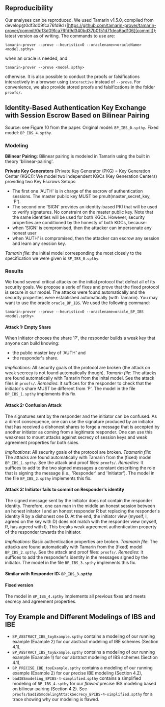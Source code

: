 ## Reproducibility

Our analyses can be reproduced. We used Tamarin v1.5.0, compiled from develop@0df3d09fca76fd9d ([https://github.com/tamarin-prover/tamarin-prover/commit/0df3d09fca76fd9d340bd37b0151d71dea6ad106](commit)); latest version as of writing. The commands to use are:
```
tamarin-prover --prove --heuristic=O --oraclename=<oracleName> <model.spthy>
```
when an oracle is needed, and
```
tamarin-prover --prove <model.spthy>
```
otherwise. It is also possible to conduct the proofs or falsifications interactively in a browser using `interactive` instead of `--prove`.
For convenience, we also provide stored proofs and falsifications in the folder `proofs/`.


## Identity-Based Authentication Key Exchange with Session Escrow Based on Bilinear Pairing
Source: see Figure 10 from the paper. Original model: `BP_IBS_0.spthy`. Fixed model: `BP_IBS_4.spthy`.

### Modeling
**Bilinear Pairing**:
Bilinear pairing is modeled in Tamarin using the built in theory 'bilinear-pairing'.

**Private Key Generators** (Private Key Generator (PKG) = Key Generation Center (KGC)):
We model two independent KGCs (Key Generation Centers) providing two Key Escrows Setups:
 - The first one 'AUTH' is in charge of the escrow of authentication sessions. The master public key MUST be pmult(master_secret_key, 'P').
 - The second one 'SIGN' provides an identity-based PKI that will be used to verify signatures. No constraint on the master public key.
Note that the same identities will be used for both KGCs. However, security properties are conditioned by the honesty of both KGCs, because:
 - when 'SIGN' is compromised, then the attacker can impersonate any honest user
 - when 'AUTH' is compromised, then the attacker can escrow any session and learn any session key.

*Tamarin file*: the initial model corresponding the most closely to the specification we were given is `BP_IBS_0.spthy`.


### Results
We found several critical attacks on the initial protocol that defeat all of its security goals. We propose a serie of fixes and prove that the fixed protocol is secure in our model. The attacks were found automatically and the security properties were established automatically (with Tamarin). You may want to use the oracle `oracle_BP_IBS`.
We used the following command:

```
tamarin-prover --prove --heuristic=O --oraclename=oracle_BP_IBS <model.spthy>
```

#### Attack 1: Empty Share 
When Initiator chooses the share 'P', the responder builds a weak key that anyone can build knowing:
 - the public master key of 'AUTH' and
 - the responder's share.

*Implications*: All security goals of the protocol are broken (the attack on weak secrecy is not found automatically though).
*Tamarin file*: The attacks are found automatically with Tamarin from the inital model. See the attack files in `proofs/`.
*Remedies*:
It suffices for the responder to check that the initiator's share MUST be different from 'P'.
The model in the file `BP_IBS_1.spthy` implements this fix.

#### Attack 2: Confusion Attack
The signatures sent by the responder and the initiator can be confused. As a direct consequence, one can use the signature produced by an initiator that has received a dishonest shares to forge a message that is accepted by another initiator as coming from a legitimate responder.
One can use this weakness to mount attacks against secrecy of session keys and weak agreement properties for both sides.

*Implications*: All security goals of the protocol are broken.
*Taamarin file*: The attacks are found automatically with Tamarin from the (fixed) model `BP_IBS_1.spthy`. See the attack and proof files: `proofs/`.
*Remedies*: It suffices to add to the two signed messages a constant describing the role that is signing the message (i.e., 'Responder' and 'Initiator'). The model in the file `BP_IBS_2.spthy` implements this fix.

#### Attack 3: Initiator fails to commit on Responder's identity
The signed message sent by the Initiator does not contain the responder identity. Therefore, one can man in the middle an honest session between an honest initator I and an honest responder R but replacing the responder's identity R by a dishonest one D. At the end, the initiator view (myself, I, agreed on the key with D) does not match with the responder view (myself, R, has agreed with I).
This breaks weak agreement authentication property of the responder towards the initiator.

*Implications*: Basic authentication properties are broken.
*Taamarin file*: The attacks are found automatically with Tamarin from the (fixed) model `BP_IBS_2.spthy`. See the attack and proof files: `proofs/`.
*Remedies*: It suffices to add the responder's identity in the messages signed by the initiator. The model in the file `BP_IBS_3.spthy` implements this fix.

#### Similar with Responder ID: `BP_IBS_3.spthy`

#### Fixed version
The model in  `BP_IBS_4.spthy` implements all previous fixes and meets secrecy and agreement properties.


## Toy Example and Different Modelings of IBS and IBE
- `BP_ABSTRACT_IBE_toyExample.spthy` contains a modeling of our running example (Example 2) for our abstract modeling of IBE schemes (Section 4.1),
- `BP_ABSTRACT_IBS_toyExample.spthy` contains a modeling of our running example (Example 1) for our abstract modeling of IBS schemes (Section 4.1),
- `BP_PRECISE_IBE_toyExample.spthy` contains a modeling of our running example (Example 2) for our precise IBE modeling (Section 4.2),
- `badIBSmodeling_BPIBS-4-simplified.spthy` contains a simplified modeling of `BP_IBS_4.spthy` for our *flawed* precise IBS modeling based on bilinear-pairing (Section 4.2). See `proofs/badIBSmodelingAttackSecrecy_BPIBS-4-simplified.spthy` for a trace showing why our modeling is flawed.
